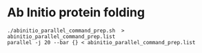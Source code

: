 # Ab Initio protein folding
```
./abinitio_parallel_command_prep.sh  > abinitio_parallel_command_prep.list
parallel -j 20 --bar {} < abinitio_parallel_command_prep.list
```

